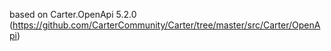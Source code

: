 based on Carter.OpenApi 5.2.0 (https://github.com/CarterCommunity/Carter/tree/master/src/Carter/OpenApi)